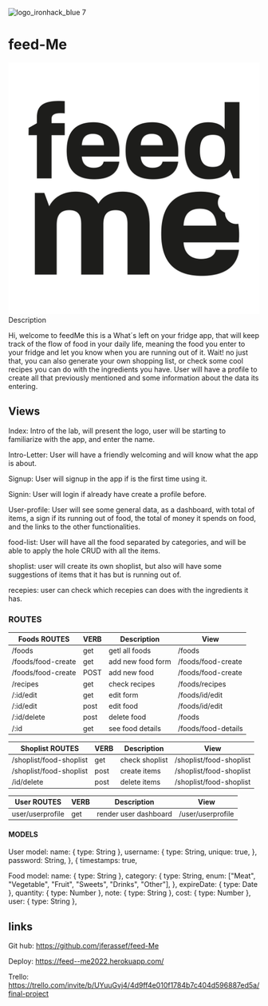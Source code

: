 ![logo_ironhack_blue 7](https://user-images.githubusercontent.com/23629340/40541063-a07a0a8a-601a-11e8-91b5-2f13e4e6b441.png)

# feed-Me

![logo_app](https://github.com/jferassef/feed-Me/blob/0da66a9333c49bf2024048f7216bc4a9a4b9b369/public/images/logo.jpg)
Description

Hi, welcome to feedMe this is a What´s left on your fridge app, that will keep track of the flow of food in your daily life, meaning the food you enter to your fridge and let you know when you are running out of it. Wait! no just that, you can also generate your own shopping list, or check some cool recipes you can do with the ingredients you have. User will have a profile to create all that previously mentioned and some information about the data its entering.

## Views

Index: Intro of the lab, will present the logo, user will be starting to familiarize with the app, and enter the name.

Intro-Letter: User will have a friendly welcoming and will know what the app is about.

Signup: User will signup in the app if is the first time using it.

Signin: User will login if already have create a profile before.

User-profile: User will see some general data, as a dashboard, with total of items, a sign if its running out of food, the total of money it spends on food, and the links to the other functionalities.

food-list: User will have all the food separated by categories, and will be able to apply the hole CRUD with all the items.

shoplist: user will create its own shoplist, but also will have some suggestions of items that it has but is running out of.

recepies: user can check which recepies can does with the ingredients it has.

### ROUTES

| Foods ROUTES       | VERB | Description       | View                |
| ------------------ | ---- | ----------------- | ------------------- |
| /foods             | get  | getl all foods    | /foods              |
| /foods/food-create | get  | add new food form | /foods/food-create  |
| /foods/food-create | POST | add new food      | /foods/food-create  |
| /recipes           | get  | check recipes     | /foods/recipes      |
| /:id/edit          | get  | edit form         | /foods/id/edit      |
| /:id/edit          | post | edit food         | /foods/id/edit      |
| /:id/delete        | post | delete food       | /foods              |
| /:id               | get  | see food details  | /foods/food-details |

| Shoplist ROUTES         | VERB | Description    | View                    |
| ----------------------- | ---- | -------------- | ----------------------- |
| /shoplist/food-shoplist | get  | check shoplist | /shoplist/food-shoplist |
| /shoplist/food-shoplist | post | create items   | /shoplist/food-shoplist |
| /id/delete              | post | delete items   | /shoplist/food-shoplist |

| User ROUTES      | VERB | Description           | View              |
| ---------------- | ---- | --------------------- | ----------------- |
| user/userprofile | get  | render user dashboard | /user/userprofile |

#### MODELS

User model:
name: { type: String },
username: {
type: String,
unique: true,
},
password: String,
},
{
timestamps: true,

Food model:
name: { type: String },
category: {
type: String,
enum: ["Meat", "Vegetable", "Fruit", "Sweets", "Drinks", "Other"],
},
expireDate: { type: Date },
quantity: { type: Number },
note: { type: String },
cost: { type: Number },
user: { type: String },

## links

Git hub: https://github.com/jferassef/feed-Me

Deploy: https://feed--me2022.herokuapp.com/

Trello: https://trello.com/invite/b/UYuuGvj4/4d9ff4e010f1784b7c404d596887ed5a/final-project
